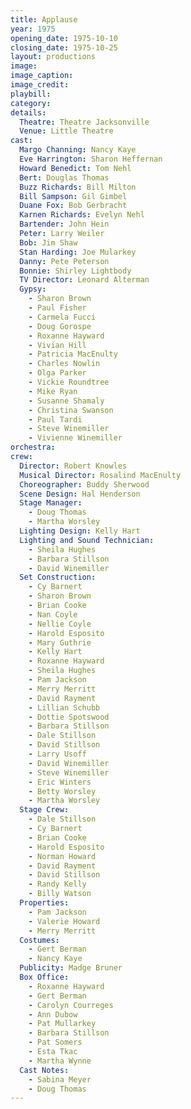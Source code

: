 ```yaml
---
title: Applause
year: 1975
opening_date: 1975-10-10
closing_date: 1975-10-25
layout: productions
image:
image_caption:
image_credit:
playbill: 
category: 
details:
  Theatre: Theatre Jacksonville
  Venue: Little Theatre
cast:
  Margo Channing: Nancy Kaye
  Eve Harrington: Sharon Heffernan
  Howard Benedict: Tom Nehl
  Bert: Douglas Thomas
  Buzz Richards: Bill Milton
  Bill Sampson: Gil Gimbel
  Duane Fox: Bob Gerbracht
  Karnen Richards: Evelyn Nehl
  Bartender: John Hein
  Peter: Larry Weiler
  Bob: Jim Shaw
  Stan Harding: Joe Mularkey
  Danny: Pete Peterson
  Bonnie: Shirley Lightbody
  TV Director: Leonard Alterman
  Gypsy:
    - Sharon Brown
    - Paul Fisher
    - Carmela Fucci
    - Doug Gorospe
    - Roxanne Hayward
    - Vivian Hill
    - Patricia MacEnulty
    - Charles Nowlin
    - Olga Parker
    - Vickie Roundtree
    - Mike Ryan
    - Susanne Shamaly
    - Christina Swanson
    - Paul Tardi
    - Steve Winemiller
    - Vivienne Winemiller
orchestra:
crew:
  Director: Robert Knowles
  Musical Director: Rosalind MacEnulty
  Choreographer: Buddy Sherwood
  Scene Design: Hal Henderson
  Stage Manager:
    - Doug Thomas
    - Martha Worsley
  Lighting Design: Kelly Hart
  Lighting and Sound Technician:
    - Sheila Hughes
    - Barbara Stillson
    - David Winemiller
  Set Construction:
    - Cy Barnert
    - Sharon Brown
    - Brian Cooke
    - Nan Coyle
    - Nellie Coyle
    - Harold Esposito
    - Mary Guthrie
    - Kelly Hart
    - Roxanne Hayward
    - Sheila Hughes
    - Pam Jackson
    - Merry Merritt
    - David Rayment
    - Lillian Schubb
    - Dottie Spotswood
    - Barbara Stillson
    - Dale Stillson
    - David Stillson
    - Larry Usoff
    - David Winemiller
    - Steve Winemiller
    - Eric Winters
    - Betty Worsley
    - Martha Worsley
  Stage Crew:
    - Dale Stillson
    - Cy Barnert
    - Brian Cooke
    - Harold Esposito
    - Norman Howard
    - David Rayment
    - David Stillson
    - Randy Kelly
    - Billy Watson
  Properties:
    - Pam Jackson
    - Valerie Howard
    - Merry Merritt
  Costumes: 
    - Gert Berman
    - Nancy Kaye
  Publicity: Madge Bruner
  Box Office:
    - Roxanne Hayward
    - Gert Berman
    - Carolyn Courreges
    - Ann Dubow
    - Pat Mullarkey
    - Barbara Stillson
    - Pat Somers
    - Esta Tkac
    - Martha Wynne
  Cast Notes:
    - Sabina Meyer
    - Doug Thomas
---
```

